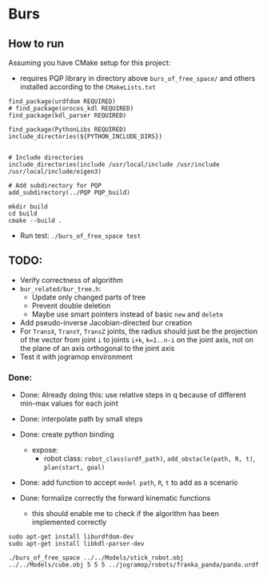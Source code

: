 # Burs

## How to run
Assuming you have CMake setup for this project:
- requires PQP library in directory above `burs_of_free_space/` and others installed according to the `CMakeLists.txt`
```
find_package(urdfdom REQUIRED)
# find_package(orocos_kdl REQUIRED)
find_package(kdl_parser REQUIRED)

find_package(PythonLibs REQUIRED)
include_directories(${PYTHON_INCLUDE_DIRS})


# Include directories
include_directories(include /usr/local/include /usr/include /usr/local/include/eigen3)

# Add subdirectory for PQP
add_subdirectory(../PQP PQP_build)
```

```
mkdir build
cd build
cmake --build .
```
- Run test: `./burs_of_free_space test`


## TODO:
- Verify correctness of algorithm
- `bur_related/bur_tree.h`: 
  - Update only changed parts of tree
  - Prevent double deletion
  - Maybe use smart pointers instead of basic `new` and `delete`
- Add pseudo-inverse Jacobian-directed bur creation
- For `TransX`, `TransY`, `TransZ` joints, the radius should just be the projection of the vector from joint `i` to joints `i+k`, `k=1..n-i` on the joint axis, not on the plane of an axis orthogonal to the joint axis
- Test it with jogramop environment

### Done:
- Done: Already doing this: use relative steps in q because of different min-max values for each joint
- Done: interpolate path by small steps
- Done: create python binding
  - expose:
    - robot class: `robot_class(urdf_path)`, `add_obstacle(path, R, t)`, `plan(start, goal)`

- Done: add function to accept `model path`, `R`, `t` to add as a scenario
- Done: formalize correctly the forward kinematic functions
  - this should enable me to check if the algorithm has been implemented correctly


```
sudo apt-get install liburdfdom-dev
sudo apt-get install libkdl-parser-dev
```

`./burs_of_free_space ../../Models/stick_robot.obj ../../Models/cube.obj 5 5 5 ../jogramop/robots/franka_panda/panda.urdf `
